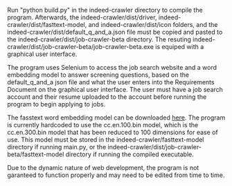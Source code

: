 Run "python build.py" in the indeed-crawler directory to compile the program. Afterwards, the indeed-crawler/dist/driver, indeed-crawler/dist/fasttext-model, and indeed-crawler/dist/icon folders, and the indeed-crawler/dist/default_q_and_a.json file must be copied and pasted to the indeed-crawler/dist/job-crawler-beta directory. The resuting indeed-crawler/dist/job-crawler-beta/job-crawler-beta.exe is equiped with a graphical user interface.

The program uses Selenium to access the job search website and a word embedding model to answer screening questions, based on the default_q_and_a json file and what the user enters into the Requirements Document on the graphical user interface. The user must have a job search account and their resume uploaded to the account before running the program to begin applying to jobs. 

The fasstext word embedding model can be downloaded [here](https://fasttext.cc/docs/en/crawl-vectors.html). The program is currently hardcoded to use the cc.en.100.bin model, which is the cc.en.300.bin model that has been reduced to 100 dimensions for ease of use. This model must be stored in the indeed-crawler/fasttext-model directory if running main.py, or the indeed-crawler/dist/job-crawler-beta/fasttext-model directory if running the compiled executable.

Due to the dynamic nature of web development, the program is not garanteed to function properly and may need to be edited from time to time.
